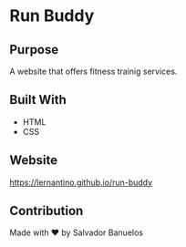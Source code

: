 # Run Buddy

## Purpose
A website that offers fitness trainig services.

## Built With
* HTML
* CSS

## Website
https://lernantino.github.io/run-buddy

## Contribution
Made with ❤️ by Salvador Banuelos
